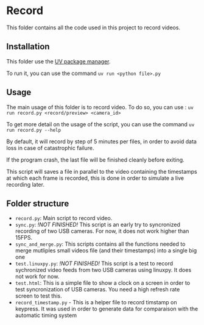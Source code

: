 # Record

This folder contains all the code used in this project to record videos.

## Installation

This folder use the [UV package manager](https://docs.astral.sh/uv/getting-started/installation/).

To run it, you can use the command `uv run <python file>.py`

## Usage

The main usage of this folder is to record video. To do so, you can use : `uv run record.py <record/preview> <camera_id>`

To get more detail on the usage of the script, you can use the command `uv run record.py --help`


By default, it will record by step of 5 minutes per files, in order to avoid data loss in case of catastrophic failure.

If the program crash, the last file will be finished cleanly before exiting.

This script will saves a file in parallel to the video containing the timestamps at which each frame is recorded, this is done in order to simulate a live recording later.

## Folder structure

- `record.py`: Main script to record video.
- `sync.py`: *!NOT FINISHED!* This script is an early try to syncronized recording of two USB cameras. For now, it does not work higher than 15FPS.
- `sync_and_merge.py`: This scripts contains all the functions needed to merge mutliples small videos file (and their timestamps) into a single big one
- `test.linuxpy.py`: *!NOT FINISHED!* This script is a test to record sychronized video feeds from two USB cameras using linuxpy. It does not work for now.
- `test.html`: This is a simple file to show a clock on a screen in order to test syncronization of USB cameras. You need a high refresh rate screen to test this.
- `record_timestamp.py` - This is a helper file to record timstamp on keypress. It was used in order to generate data for comparaison with the automatic timing system
